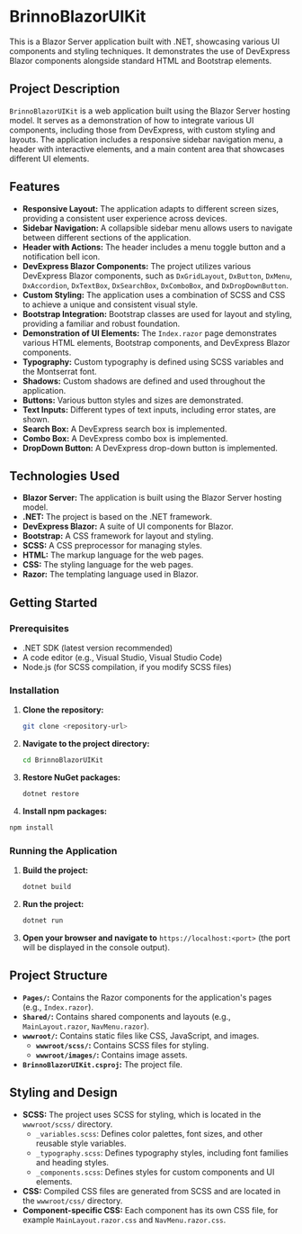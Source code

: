 # BrinnoBlazorUIKit

This is a Blazor Server application built with .NET, showcasing various UI components and styling techniques. It demonstrates the use of DevExpress Blazor components alongside standard HTML and Bootstrap elements.

## Project Description

`BrinnoBlazorUIKit` is a web application built using the Blazor Server hosting model. It serves as a demonstration of how to integrate various UI components, including those from DevExpress, with custom styling and layouts. The application includes a responsive sidebar navigation menu, a header with interactive elements, and a main content area that showcases different UI elements.

## Features

- **Responsive Layout:** The application adapts to different screen sizes, providing a consistent user experience across devices.
- **Sidebar Navigation:** A collapsible sidebar menu allows users to navigate between different sections of the application.
- **Header with Actions:** The header includes a menu toggle button and a notification bell icon.
- **DevExpress Blazor Components:** The project utilizes various DevExpress Blazor components, such as `DxGridLayout`, `DxButton`, `DxMenu`, `DxAccordion`, `DxTextBox`, `DxSearchBox`, `DxComboBox`, and `DxDropDownButton`.
- **Custom Styling:** The application uses a combination of SCSS and CSS to achieve a unique and consistent visual style.
- **Bootstrap Integration:** Bootstrap classes are used for layout and styling, providing a familiar and robust foundation.
- **Demonstration of UI Elements:** The `Index.razor` page demonstrates various HTML elements, Bootstrap components, and DevExpress Blazor components.
- **Typography:** Custom typography is defined using SCSS variables and the Montserrat font.
- **Shadows:** Custom shadows are defined and used throughout the application.
- **Buttons:** Various button styles and sizes are demonstrated.
- **Text Inputs:** Different types of text inputs, including error states, are shown.
- **Search Box:** A DevExpress search box is implemented.
- **Combo Box:** A DevExpress combo box is implemented.
- **DropDown Button:** A DevExpress drop-down button is implemented.

## Technologies Used

- **Blazor Server:** The application is built using the Blazor Server hosting model.
- **.NET:** The project is based on the .NET framework.
- **DevExpress Blazor:** A suite of UI components for Blazor.
- **Bootstrap:** A CSS framework for layout and styling.
- **SCSS:** A CSS preprocessor for managing styles.
- **HTML:** The markup language for the web pages.
- **CSS:** The styling language for the web pages.
- **Razor:** The templating language used in Blazor.

## Getting Started

### Prerequisites

- .NET SDK (latest version recommended)
- A code editor (e.g., Visual Studio, Visual Studio Code)
- Node.js (for SCSS compilation, if you modify SCSS files)

### Installation

1.  **Clone the repository:**

    ```bash
    git clone <repository-url>
    ```

2.  **Navigate to the project directory:**

    ```bash
    cd BrinnoBlazorUIKit
    ```

3.  **Restore NuGet packages:**

    ```bash
    dotnet restore
    ```

4.  **Install npm packages:**

```bash
npm install
```

### Running the Application

1.  **Build the project:**

    ```bash
    dotnet build
    ```

2.  **Run the project:**

    ```bash
    dotnet run
    ```

3.  **Open your browser and navigate to** `https://localhost:<port>` (the port will be displayed in the console output).

## Project Structure

- **`Pages/`:** Contains the Razor components for the application's pages (e.g., `Index.razor`).
- **`Shared/`:** Contains shared components and layouts (e.g., `MainLayout.razor`, `NavMenu.razor`).
- **`wwwroot/`:** Contains static files like CSS, JavaScript, and images.
  - **`wwwroot/scss/`:** Contains SCSS files for styling.
  - **`wwwroot/images/`:** Contains image assets.
- **`BrinnoBlazorUIKit.csproj`:** The project file.

## Styling and Design

- **SCSS:** The project uses SCSS for styling, which is located in the `wwwroot/scss/` directory.
  - `_variables.scss`: Defines color palettes, font sizes, and other reusable style variables.
  - `_typography.scss`: Defines typography styles, including font families and heading styles.
  - `_components.scss`: Defines styles for custom components and UI elements.
- **CSS:** Compiled CSS files are generated from SCSS and are located in the `wwwroot/css/` directory.
- **Component-specific CSS:** Each component has its own CSS file, for example `MainLayout.razor.css` and `NavMenu.razor.css`.
